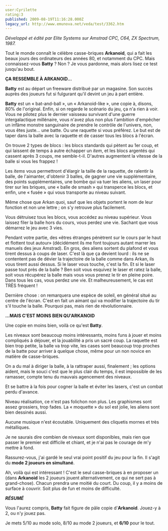 ```yaml
---
user:Cyrilette
rating:3
published: 2009-08-19T11:16:28.000Z
legacy_url: http://www.emunova.net/veda/test/3362.htm
---
```

_Développé et édité par Elite Systems sur Amstrad CPC, C64, ZX Spectrum, 1987\._  

  

Tout le monde connaît le célèbre casse-briques **Arkanoid**, qui a fait les beaux jours des ordinateurs des années 80, et notamment du CPC. Mais connaissez-vous **Batty** ? Non ? Je vous pardonne, mais alors lisez ce test jusqu'au bout.  

  

**ÇA RESSEMBLE À ARKANOID...**  

**Batty** est au départ un freeware distribué par un magasine. Son succès auprès des joueurs fut si fulgurant qu'il devint un jeu à part entière.  

**Batty** est un « bat-and-ball », un « Arkanoid-like », une copie à, disons, 80% de l'original. Enfin, si on regarde le scénario du jeu, ça n'a rien à voir. Vous ne pilotez plus le dernier vaisseau survivant d'une guerre intergalactique millénaire, vous n'avez plus non plus l'ambition d'empêcher un infâme monstre sanguinaire de prendre le contrôle de l'univers, non, vous êtes juste... une batte. Ou une raquette si vous préférez. Le but est de taper dans la balle avec la raquette et de casser tous les blocs à l'écran.  

  

On trouve 2 types de blocs : les blocs standards qui pètent au 1er coup, et qui laissent de temps à autre échapper un _item_, et les blocs argentés qui cassent après 3 coups, me semble-t-il. D'autres augmentent la vitesse de la balle si vous les frappez !  

Les _items_ vous permettront d'élargir la taille de la raquette, de ralentir la balle, de l'aimanter, d'obtenir 3 balles, de gagner une vie supplémentaire, des points supplémentaires, une bombe qui va tuer les aliens, un laser pour tirer sur les briques, une « balle de smash » qui transperce les blocs, et enfin, une « fusée » qui vous transporte au niveau suivant.  

Même chose que Arkan quoi, sauf que les objets portent le nom de leur fonction et non une lettre ; on s'y retrouve plus facilement.  

  

Vous détruisez tous les blocs, vous accédez au niveau supérieur. Vous laissez filer la balle hors du cours, vous perdez une vie. Sachant que vous démarrez le jeu avec 3 vies.  

  

Pendant votre partie, des «êtres étranges pénètrent sur le cours par le haut et flottent tout autour» (décidément ils me font toujours autant marrer les manuels des jeux Amstrad). En gros, des aliens sortent du plafond et vous tirent dessus à coups de laser. C'est là que ça devient lourd : ils ne se contentent pas de dévier la trajectoire de la balle comme dans Arkan, ils vous tirent aussi dessus. Si le laser vous touche, c'est la fin. Et si le laser passe tout près de la balle ? Ben soit vous esquivez le laser et ratez la balle, soit vous récupérez la balle mais vous vous prenez le tir en pleine poire. Dans tous les cas, vous perdez une vie. Et malheureusement, le cas est TRÈS fréquent !  

  

Dernière chose : on remarquera une espèce de soleil, en général situé au centre de l'écran. C'est en fait un aimant qui va modifier la trajectoire du tir s'il touche la balle. Pourquoi pas, mais rien de révolutionnaire.  

  

**...MAIS C'EST MOINS BIEN QU'ARKANOID**  

Une copie en moins bien, voilà ce qu'est **Batty**.  

Les niveaux sont beaucoup moins intéressants, moins funs à jouer et moins compliqués à déjouer, et la jouabilité a pris un sacré coup. La raquette est bien trop petite, la balle va trop vite, les cases sont beaucoup trop proches de la batte pour arriver à quelque chose, même pour un non novice en matière de casse-briques.  

On a du mal à diriger la balle, à la rattraper aussi, finalement ; les options aident, mais le souci c'est que le plus clair du temps, il est impossible de les ramasser, compte tenu du mauvais agencement des niveaux.  

Et se battre à la fois pour cogner la balle et éviter les lasers, c'est un combat perdu d'avance.  

  

Niveau réalisation, ce n'est pas folichon non plus. Les graphismes sont assez grossiers, trop fades. La « moquette » du sol est jolie, les aliens sont bien dessinés aussi.  

Aucune musique n'est écoutable. Uniquement des cliquetis mornes et très métalliques.  

  

Je ne saurais dire combien de niveaux sont disponibles, mais rien que passer le premier est difficile et chiant, et je n'ai pas le courage de m'y mettre à fond.  

  

Rassurez-vous, j'ai gardé le seul vrai point positif du jeu pour la fin. Il s'agit du **mode 2 joueurs en simultané**.  

Ah, voilà qui est intéressant ! C'est le seul casse-briques à en proposer un (dans **Arkanoid** les 2 joueurs jouent alternativement, ce qui ne sert pas à grand-chose). Chacun prendra une moitié du court. Du coup, il y a moins de surface à couvrir. Soit plus de fun et moins de difficulté.  

  

_**RÉSUMÉ**_  

Vous l'aurez compris, **Batty** fait figure de pâle copie d'**Arkanoid**. Jouez-y à 2, ou n'y jouez pas.  

  

Je mets 5/10 au mode solo, 8/10 au mode 2 joueurs, et **6/10** pour le tout.